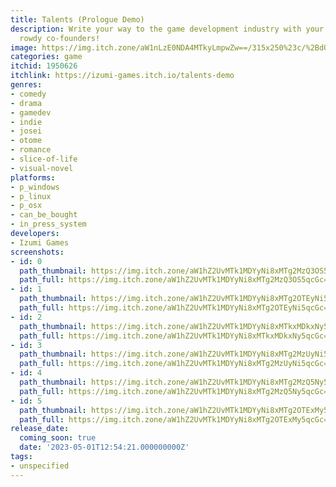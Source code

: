 ```yaml
---
title: Talents (Prologue Demo)
description: Write your way to the game development industry with your talented, yet
  rowdy co-founders!
image: https://img.itch.zone/aW1nLzE0NDA4MTkyLmpwZw==/315x250%23c/%2BdQE3k.jpg
categories: game
itchid: 1950626
itchlink: https://izumi-games.itch.io/talents-demo
genres:
- comedy
- drama
- gamedev
- indie
- josei
- otome
- romance
- slice-of-life
- visual-novel
platforms:
- p_windows
- p_linux
- p_osx
- can_be_bought
- in_press_system
developers:
- Izumi Games
screenshots:
- id: 0
  path_thumbnail: https://img.itch.zone/aW1hZ2UvMTk1MDYyNi8xMTg2MzQ3OS5qcGc=/347x500/VxVQQX.jpg
  path_full: https://img.itch.zone/aW1hZ2UvMTk1MDYyNi8xMTg2MzQ3OS5qcGc=/original/UJ2DMM.jpg
- id: 1
  path_thumbnail: https://img.itch.zone/aW1hZ2UvMTk1MDYyNi8xMTg2OTEyNi5qcGc=/347x500/POaVGS.jpg
  path_full: https://img.itch.zone/aW1hZ2UvMTk1MDYyNi8xMTg2OTEyNi5qcGc=/original/sic0mR.jpg
- id: 2
  path_thumbnail: https://img.itch.zone/aW1hZ2UvMTk1MDYyNi8xMTkxMDkxNy5qcGc=/347x500/083MEU.jpg
  path_full: https://img.itch.zone/aW1hZ2UvMTk1MDYyNi8xMTkxMDkxNy5qcGc=/original/P05%2F2S.jpg
- id: 3
  path_thumbnail: https://img.itch.zone/aW1hZ2UvMTk1MDYyNi8xMTg2MzUyNi5qcGc=/347x500/M77oSG.jpg
  path_full: https://img.itch.zone/aW1hZ2UvMTk1MDYyNi8xMTg2MzUyNi5qcGc=/original/09gVmZ.jpg
- id: 4
  path_thumbnail: https://img.itch.zone/aW1hZ2UvMTk1MDYyNi8xMTg2MzQ5Ny5qcGc=/347x500/WSB%2FkE.jpg
  path_full: https://img.itch.zone/aW1hZ2UvMTk1MDYyNi8xMTg2MzQ5Ny5qcGc=/original/qTmMi9.jpg
- id: 5
  path_thumbnail: https://img.itch.zone/aW1hZ2UvMTk1MDYyNi8xMTg2OTExMy5qcGc=/347x500/7D2oe1.jpg
  path_full: https://img.itch.zone/aW1hZ2UvMTk1MDYyNi8xMTg2OTExMy5qcGc=/original/RqpsO9.jpg
release_date:
  coming_soon: true
  date: '2023-05-01T12:54:21.000000000Z'
tags:
- unspecified
---
```


